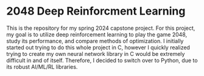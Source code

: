 # 2048 Deep Reinforcment Learning
This is the repository for my spring 2024 capstone project. For this project, my goal is to utilize deep reinforcement learning to play the game 2048, study its performance, and compare methods of optimization. I initially started out trying to do this whole project in C, however I quickly realized trying to create my own neural network library in C would be extremely difficult in and of itself. Therefore, I decided to switch over to Python, due to its robust AI/ML/RL libraries.

